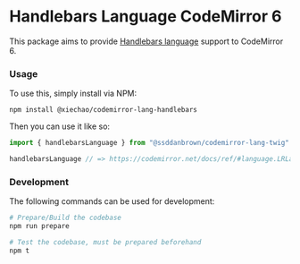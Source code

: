 # Handlebars Language CodeMirror 6

This package aims to provide [Handlebars language](https://handlebarsjs.com/) support to CodeMirror 6.

### Usage

To use this, simply install via NPM:

```
npm install @xiechao/codemirror-lang-handlebars
```

Then you can use it like so:

```javascript
import { handlebarsLanguage } from "@ssddanbrown/codemirror-lang-twig"

handlebarsLanguage // => https://codemirror.net/docs/ref/#language.LRLanguage
```

### Development

The following commands can be used for development:

```bash
# Prepare/Build the codebase
npm run prepare

# Test the codebase, must be prepared beforehand
npm t
```
